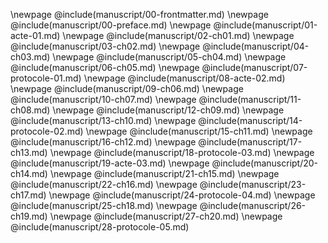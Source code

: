 \newpage
@include(manuscript/00-frontmatter.md)
\newpage
@include(manuscript/00-preface.md)
\newpage
@include(manuscript/01-acte-01.md)
\newpage
@include(manuscript/02-ch01.md)
\newpage
@include(manuscript/03-ch02.md)
\newpage
@include(manuscript/04-ch03.md)
\newpage
@include(manuscript/05-ch04.md)
\newpage
@include(manuscript/06-ch05.md)
\newpage
@include(manuscript/07-protocole-01.md)
\newpage
@include(manuscript/08-acte-02.md)
\newpage
@include(manuscript/09-ch06.md)
\newpage
@include(manuscript/10-ch07.md)
\newpage
@include(manuscript/11-ch08.md)
\newpage
@include(manuscript/12-ch09.md)
\newpage
@include(manuscript/13-ch10.md)
\newpage
@include(manuscript/14-protocole-02.md)
\newpage
@include(manuscript/15-ch11.md)
\newpage
@include(manuscript/16-ch12.md)
\newpage
@include(manuscript/17-ch13.md)
\newpage
@include(manuscript/18-protocole-03.md)
\newpage
@include(manuscript/19-acte-03.md)
\newpage
@include(manuscript/20-ch14.md)
\newpage
@include(manuscript/21-ch15.md)
\newpage
@include(manuscript/22-ch16.md)
\newpage
@include(manuscript/23-ch17.md)
\newpage
@include(manuscript/24-protocole-04.md)
\newpage
@include(manuscript/25-ch18.md)
\newpage
@include(manuscript/26-ch19.md)
\newpage
@include(manuscript/27-ch20.md)
\newpage
@include(manuscript/28-protocole-05.md)
